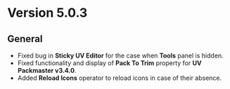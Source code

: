 # Version 5.0.3

## **General**

- Fixed bug in **Sticky UV Editor** for the case when **Tools** panel is hidden.
- Fixed functionality and display of **Pack To Trim** property for **UV Packmaster v3.4.0**.
- Added **Reload Icons** operator to reload icons in case of their absence.

